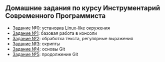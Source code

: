 ## Домашние задания по курсу Инструментарий Современного Программиста

*   [Задание №0](0.markdown): установка Linux-like окружения
*   [Задание №1](1.markdown): базовая работа в консоли
*   [Задание №2](2.markdown): обработка текста, регулярные выражения
*   [Задание №3](3.markdown): скрипты
*   [Задание №4](4.markdown): основы Git
*   [Задание №5](5.markdown): продолжение Git


